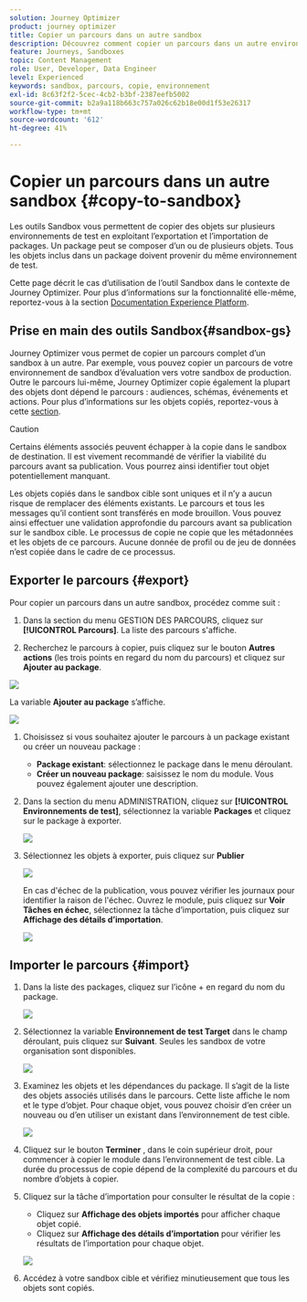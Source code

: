 ```yaml
---
solution: Journey Optimizer
product: journey optimizer
title: Copier un parcours dans un autre sandbox
description: Découvrez comment copier un parcours dans un autre environnement de test
feature: Journeys, Sandboxes
topic: Content Management
role: User, Developer, Data Engineer
level: Experienced
keywords: sandbox, parcours, copie, environnement
exl-id: 8c63f2f2-5cec-4cb2-b3bf-2387eefb5002
source-git-commit: b2a9a118b663c757a026c62b18e00d1f53e26317
workflow-type: tm+mt
source-wordcount: '612'
ht-degree: 41%

---
```


# Copier un parcours dans un autre sandbox {#copy-to-sandbox}

<!--
>[!CONTEXTUALHELP]
>id="ajo_journey_copy_main"
>title="Copy a journey to another sandbox"
>abstract="Journey Optimizer allows you to copy an entire journey from one sandbox to another. For example, you can copy a journey from the Stage sandbox environment to your Production sandbox. In addition to the Journey itself, Journey Optimizer also copies most of the objects the journey depends on."

>[!CONTEXTUALHELP]
>id="ajo_journey_copy_sandbox_details"
>title="Sandbox details"
>abstract="Select the destination sandbox you want to copy the journey to. Only sandboxes within your organization are available."

>[!CONTEXTUALHELP]
>id="ajo_journey_copy_object_details"
>title="Object details"
>abstract="This is the journey you are going to copy."

>[!CONTEXTUALHELP]
>id="ajo_journey_copy_dependent_objects"
>title="Dependent objects"
>abstract="This is the list of associated objects used in the journey. This list displays the name, the object type, as well as the internal Journey Optimizer ID."
-->

Les outils Sandbox vous permettent de copier des objets sur plusieurs environnements de test en exploitant l’exportation et l’importation de packages. Un package peut se composer d’un ou de plusieurs objets. Tous les objets inclus dans un package doivent provenir du même environnement de test.

Cette page décrit le cas d’utilisation de l’outil Sandbox dans le contexte de Journey Optimizer. Pour plus d’informations sur la fonctionnalité elle-même, reportez-vous à la section [Documentation Experience Platform](https://experienceleague.corp.adobe.com/docs/experience-platform/sandbox/ui/sandbox-tooling.html).

## Prise en main des outils Sandbox{#sandbox-gs}

Journey Optimizer vous permet de copier un parcours complet d’un sandbox à un autre. Par exemple, vous pouvez copier un parcours de votre environnement de sandbox d’évaluation vers votre sandbox de production. Outre le parcours lui-même, Journey Optimizer copie également la plupart des objets dont dépend le parcours : audiences, schémas, événements et actions. Pour plus d’informations sur les objets copiés, reportez-vous à cette [section](https://experienceleague.adobe.com/docs/experience-platform/sandbox/ui/sandbox-tooling.html#abobe-journey-optimizer-objects).

>[!CAUTION]
>
>Certains éléments associés peuvent échapper à la copie dans le sandbox de destination. Il est vivement recommandé de vérifier la viabilité du parcours avant sa publication. Vous pourrez ainsi identifier tout objet potentiellement manquant.

Les objets copiés dans le sandbox cible sont uniques et il n’y a aucun risque de remplacer des éléments existants. Le parcours et tous les messages qu’il contient sont transférés en mode brouillon. Vous pouvez ainsi effectuer une validation approfondie du parcours avant sa publication sur le sandbox cible. Le processus de copie ne copie que les métadonnées et les objets de ce parcours. Aucune donnée de profil ou de jeu de données n’est copiée dans le cadre de ce processus.

## Exporter le parcours {#export}

Pour copier un parcours dans un autre sandbox, procédez comme suit :

1. Dans la section du menu GESTION DES PARCOURS, cliquez sur **[!UICONTROL Parcours]**. La liste des parcours s&#39;affiche.

1. Recherchez le parcours à copier, puis cliquez sur le bouton **Autres actions** (les trois points en regard du nom du parcours) et cliquez sur **Ajouter au package**.

![](assets/journey-sandbox1.png)

La variable **Ajouter au package** s’affiche.

![](assets/journey-sandbox2.png)

1. Choisissez si vous souhaitez ajouter le parcours à un package existant ou créer un nouveau package :

   * **Package existant**: sélectionnez le package dans le menu déroulant.
   * **Créer un nouveau package**: saisissez le nom du module. Vous pouvez également ajouter une description.

1. Dans la section du menu ADMINISTRATION, cliquez sur **[!UICONTROL Environnements de test]**, sélectionnez la variable **Packages** et cliquez sur le package à exporter.

   ![](assets/journey-sandbox3.png)

1. Sélectionnez les objets à exporter, puis cliquez sur **Publier**

   ![](assets/journey-sandbox4.png)

   En cas d&#39;échec de la publication, vous pouvez vérifier les journaux pour identifier la raison de l&#39;échec. Ouvrez le module, puis cliquez sur **Voir Tâches en échec**, sélectionnez la tâche d’importation, puis cliquez sur **Affichage des détails d’importation**.

   ![](assets/journey-sandbox9.png)

## Importer le parcours {#import}

1. Dans la liste des packages, cliquez sur l’icône + en regard du nom du package.

   ![](assets/journey-sandbox5.png)

1. Sélectionnez la variable **Environnement de test Target** dans le champ déroulant, puis cliquez sur **Suivant**. Seules les sandbox de votre organisation sont disponibles.

   ![](assets/journey-sandbox6.png)

1. Examinez les objets et les dépendances du package. Il s’agit de la liste des objets associés utilisés dans le parcours. Cette liste affiche le nom et le type d’objet. Pour chaque objet, vous pouvez choisir d’en créer un nouveau ou d’en utiliser un existant dans l’environnement de test cible.

   ![](assets/journey-sandbox7.png)

1. Cliquez sur le bouton **Terminer** , dans le coin supérieur droit, pour commencer à copier le module dans l’environnement de test cible. La durée du processus de copie dépend de la complexité du parcours et du nombre d’objets à copier.

1. Cliquez sur la tâche d’importation pour consulter le résultat de la copie :

   * Cliquez sur **Affichage des objets importés** pour afficher chaque objet copié.
   * Cliquez sur **Affichage des détails d’importation** pour vérifier les résultats de l’importation pour chaque objet.

   ![](assets/journey-sandbox8.png)

1. Accédez à votre sandbox cible et vérifiez minutieusement que tous les objets sont copiés.

